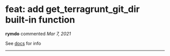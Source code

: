 # feat: add get_terragrunt_git_dir built-in function

**rymdo** commented *Mar 7, 2021*

See [docs](https://github.com/rymdo/terragrunt/blob/899ed9c17006b91f50fbfaa03f48a0bbf1761177/docs/_docs/04_reference/built-in-functions.md#get_terragrunt_git_dir) for info 
<br />
***


